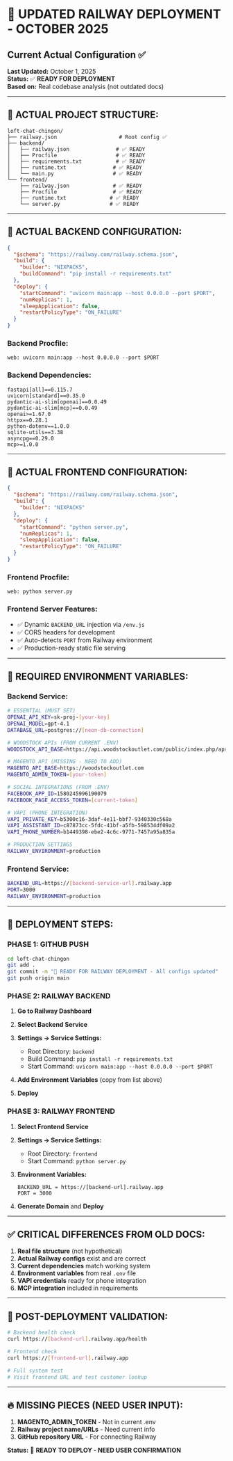 # 🚀 UPDATED RAILWAY DEPLOYMENT - OCTOBER 2025
## **Current Actual Configuration** ✅

**Last Updated:** October 1, 2025  
**Status:** ✅ **READY FOR DEPLOYMENT**  
**Based on:** Real codebase analysis (not outdated docs)

---

## 📁 **ACTUAL PROJECT STRUCTURE:**
```
loft-chat-chingon/
├── railway.json                    # Root config ✅
├── backend/
│   ├── railway.json               # ✅ READY
│   ├── Procfile                   # ✅ READY
│   ├── requirements.txt           # ✅ READY
│   ├── runtime.txt               # ✅ READY
│   └── main.py                   # ✅ READY
└── frontend/
    ├── railway.json              # ✅ READY
    ├── Procfile                  # ✅ READY
    ├── runtime.txt              # ✅ READY
    └── server.py                # ✅ READY
```

---

## 🔧 **ACTUAL BACKEND CONFIGURATION:**
```json
{
  "$schema": "https://railway.com/railway.schema.json",
  "build": {
    "builder": "NIXPACKS",
    "buildCommand": "pip install -r requirements.txt"
  },
  "deploy": {
    "startCommand": "uvicorn main:app --host 0.0.0.0 --port $PORT",
    "numReplicas": 1,
    "sleepApplication": false,
    "restartPolicyType": "ON_FAILURE"
  }
}
```

### **Backend Procfile:**
```
web: uvicorn main:app --host 0.0.0.0 --port $PORT
```

### **Backend Dependencies:**
```
fastapi[all]==0.115.7
uvicorn[standard]==0.35.0
pydantic-ai-slim[openai]==0.0.49
pydantic-ai-slim[mcp]==0.0.49
openai>=1.67.0
httpx==0.28.1
python-dotenv==1.0.0
sqlite-utils==3.38
asyncpg==0.29.0
mcp>=1.0.0
```

---

## 🎨 **ACTUAL FRONTEND CONFIGURATION:**
```json
{
  "$schema": "https://railway.com/railway.schema.json", 
  "build": {
    "builder": "NIXPACKS"
  },
  "deploy": {
    "startCommand": "python server.py",
    "numReplicas": 1,
    "sleepApplication": false,
    "restartPolicyType": "ON_FAILURE"
  }
}
```

### **Frontend Procfile:**
```
web: python server.py
```

### **Frontend Server Features:**
- ✅ Dynamic `BACKEND_URL` injection via `/env.js`
- ✅ CORS headers for development
- ✅ Auto-detects `PORT` from Railway environment
- ✅ Production-ready static file serving

---

## 🔑 **REQUIRED ENVIRONMENT VARIABLES:**

### **Backend Service:**
```bash
# ESSENTIAL (MUST SET)
OPENAI_API_KEY=sk-proj-[your-key]
OPENAI_MODEL=gpt-4.1
DATABASE_URL=postgres://[neon-db-connection]

# WOODSTOCK APIs (FROM CURRENT .ENV)
WOODSTOCK_API_BASE=https://api.woodstockoutlet.com/public/index.php/april

# MAGENTO API (MISSING - NEED TO ADD)
MAGENTO_API_BASE=https://woodstockoutlet.com
MAGENTO_ADMIN_TOKEN=[your-token]

# SOCIAL INTEGRATIONS (FROM .ENV)
FACEBOOK_APP_ID=1580245996190079
FACEBOOK_PAGE_ACCESS_TOKEN=[current-token]

# VAPI (PHONE INTEGRATION)
VAPI_PRIVATE_KEY=b5300c16-3daf-4e11-bbf7-9340330c568a
VAPI_ASSISTANT_ID=c87873cc-5fdc-41bf-a5fb-598534df09a2
VAPI_PHONE_NUMBER=b1449398-ebe2-4c6c-9771-7457a95a835a

# PRODUCTION SETTINGS
RAILWAY_ENVIRONMENT=production
```

### **Frontend Service:**
```bash
BACKEND_URL=https://[backend-service-url].railway.app
PORT=3000
RAILWAY_ENVIRONMENT=production
```

---

## 🚀 **DEPLOYMENT STEPS:**

### **PHASE 1: GITHUB PUSH**
```bash
cd loft-chat-chingon
git add .
git commit -m "🚀 READY FOR RAILWAY DEPLOYMENT - All configs updated"
git push origin main
```

### **PHASE 2: RAILWAY BACKEND**
1. **Go to Railway Dashboard**
2. **Select Backend Service**
3. **Settings → Service Settings:**
   - Root Directory: `backend`
   - Build Command: `pip install -r requirements.txt` 
   - Start Command: `uvicorn main:app --host 0.0.0.0 --port $PORT`

4. **Add Environment Variables** (copy from list above)
5. **Deploy**

### **PHASE 3: RAILWAY FRONTEND**  
1. **Select Frontend Service**
2. **Settings → Service Settings:**
   - Root Directory: `frontend`
   - Start Command: `python server.py`

3. **Environment Variables:**
   ```
   BACKEND_URL = https://[backend-url].railway.app
   PORT = 3000
   ```

4. **Generate Domain** and **Deploy**

---

## ✅ **CRITICAL DIFFERENCES FROM OLD DOCS:**
1. **Real file structure** (not hypothetical)
2. **Actual Railway configs** exist and are correct
3. **Current dependencies** match working system
4. **Environment variables** from real `.env` file
5. **VAPI credentials** ready for phone integration
6. **MCP integration** included in requirements

---

## 🎯 **POST-DEPLOYMENT VALIDATION:**
```bash
# Backend health check
curl https://[backend-url].railway.app/health

# Frontend check  
curl https://[frontend-url].railway.app

# Full system test
# Visit frontend URL and test customer lookup
```

---

## 🔥 **MISSING PIECES (NEED USER INPUT):**
1. **MAGENTO_ADMIN_TOKEN** - Not in current .env
2. **Railway project name/URLs** - Need current info
3. **GitHub repository URL** - For connecting Railway

**Status:** 🚀 **READY TO DEPLOY - NEED USER CONFIRMATION**

